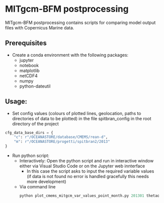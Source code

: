 # MITgcm-BFM postprocessing

MITgcm-BFM postprocessing contains scripts for comparing model output files with Copernicus Marine data.

## Prerequisites
- Create a conda environment with the following packages:
    - jupyter
    - notebook
    - matplotlib
    - netCDF4
    - numpy
    - python-dateutil
## Usage:
- Set config values (colours of plotted lines, geolocation, paths to directories of data to be plotted) in the file spitbran_config in the root directory of the project

```python
cfg_data_base_dirs = {
    "c": r"/OCEANASTORE/database/CMEMS/rean-d",
    "m": r"/OCEANASTORE/progetti/spitbran2/2013"
}
```
- Run python script:
    - Interactively: Open the python script and run in interactive window either via Visual Studio Code or on the Jupyter web innterface
        - In this case the script asks to input the required variable values (if data is not found no error is handled gracefully this needs more development)
    - Via command line 
        ```python
        python plot_cmems_mitgcm_var_values_point_month.py 201301 thetao
        ```